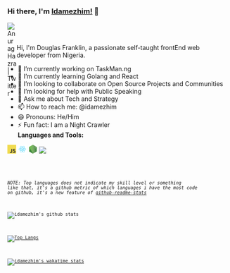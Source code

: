 ### Hi there, I'm [Idamezhim!](https://twitter.com/idamezhim) 👋

<a href="https://twitter.com/idamezhim">
  <img align="left" alt="Anurag Hazra | Twitter" width="21px" src="https://raw.githubusercontent.com/anuraghazra/anuraghazra/master/assets/twitter.svg" />
</a>
<br />
<br />

Hi, I'm Douglas Franklin, a passionate self-taught frontEnd web developer from Nigeria.
- 🔭 I’m currently working on TaskMan.ng
- 🌱 I’m currently learning Golang and React
- 👯 I’m looking to collaborate on Open Source Projects and Communities
- 🤔 I’m looking for help with Public Speaking
- 💬 Ask me about Tech and Strategy
- 📫 How to reach me: @idamezhim
- 😄 Pronouns: He/Him
- ⚡ Fun fact: I am a Night Crawler<br>
**Languages and Tools:**  

<code><img height="20" src="https://raw.githubusercontent.com/github/explore/80688e429a7d4ef2fca1e82350fe8e3517d3494d/topics/javascript/javascript.png"></code>
<code><img height="20" src="https://raw.githubusercontent.com/github/explore/80688e429a7d4ef2fca1e82350fe8e3517d3494d/topics/react/react.png"></code>
<code><img height="20" src="https://raw.githubusercontent.com/github/explore/80688e429a7d4ef2fca1e82350fe8e3517d3494d/topics/nodejs/nodejs.png"></code>
<code><img height="20" src="https://i.pinimg.com/originals/12/5c/e0/125ce0baff3271761ca61843eccf7985.jpg"><code>
<br>
  
  *NOTE: Top languages does not indicate my skill level or something like that, it's a github metric of which languages i have the most code on github, it's a new feature of [github-readme-stats](https://github.com/anuraghazra/github-readme-stats)*

![idamezhim's github stats](https://github-readme-stats.vercel.app/api?username=idamezhim&show_icons=true)

[![Top Langs](https://github-readme-stats.vercel.app/api/top-langs/?username=idamezhim)](https://github.com/idamezhim/github-readme-stats)

[![idamezhim's wakatime stats](https://github-readme-stats.vercel.app/api/wakatime?username=idamezhim)](https://github.com/idamezhim/github-readme-stats)
